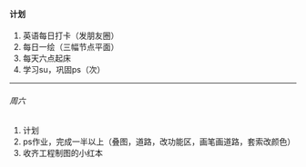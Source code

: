#### 计划
1. 英语每日打卡（发朋友圈）
1. 每日一绘（三幅节点平面）
1. 每天六点起床
1. 学习su，巩固ps（次）
---

###### 周六
1. 计划
1. ps作业，完成一半以上（叠图，道路，改功能区，画笔画道路，套索改颜色）
1. 收齐工程制图的小红本
